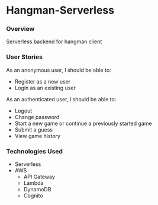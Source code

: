 # Hangman-Serverless

### Overview

Serverless backend for hangman client

### User Stories

As an anonymous user, I should be able to:

- Register as a new user
- Login as an existing user

As an authenticated user, I should be able to:

- Logout
- Change password
- Start a new game or continue a previously started game
- Submit a guess
- View game history

### Technologies Used

- Serverless
- AWS
  - API Gateway
  - Lambda
  - DynamoDB
  - Cognito
